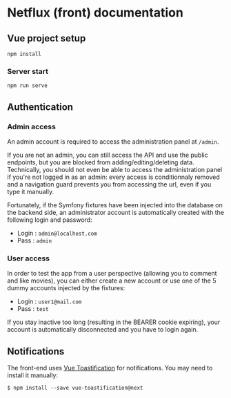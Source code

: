 # Netflux (front) documentation

## Vue project setup
```
npm install
```

### Server start
```
npm run serve
```

## Authentication

### Admin access

An admin account is required to access the administration panel at `/admin`. 

If you are not an admin, you can still access the API and use the public endpoints, but you are blocked from adding/editing/deleting data. Technically, you should not even be able to access the administration panel if you're not logged in as an admin: every access is conditionnaly removed and a navigation guard prevents you from accessing the url, even if you type it manually.

Fortunately, if the Symfony fixtures have been injected into the database on the backend side, an administrator account is automatically created with the following login and password:
* Login : `admin@localhost.com`
* Pass : `admin`

### User access

In order to test the app from a user perspective (allowing you to comment and like movies), you can either create a new account or use one of the 5 dummy accounts injected by the fixtures:
* Login : `user1@mail.com`
* Pass : `test`

If you stay inactive too long (resulting in the BEARER cookie expiring), your account is automatically disconnected and you have to login again.

## Notifications

The front-end uses [Vue Toastification](https://github.com/Maronato/vue-toastification) for notifications. You may need to install it manually:

```
$ npm install --save vue-toastification@next
```

